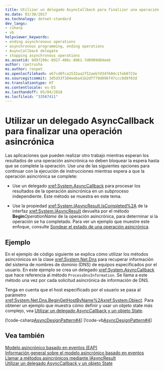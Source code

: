 ```yaml
---
title: Utilizar un delegado AsyncCallback para finalizar una operación asincrónica
ms.date: 03/30/2017
ms.technology: dotnet-standard
dev_langs:
- csharp
- vb
helpviewer_keywords:
- ending asynchronous operations
- asynchronous programming, ending operations
- AsyncCallback delegate
- stopping asynchronous operations
ms.assetid: 9d97206c-8917-406c-8961-7d0909d84eeb
author: rpetrusha
ms.author: ronpet
ms.openlocfilehash: e67cd0fca1532aa2f52aeb7d34f604c1feb0723e
ms.sourcegitcommit: 3d5d33f384eeba41b2dff79d096f47ccc8d8f03d
ms.translationtype: HT
ms.contentlocale: es-ES
ms.lasthandoff: 05/04/2018
ms.locfileid: "33567411"
---
```

# <a name="using-an-asynccallback-delegate-to-end-an-asynchronous-operation"></a>Utilizar un delegado AsyncCallback para finalizar una operación asincrónica
Las aplicaciones que pueden realizar otro trabajo mientras esperan los resultados de una operación asincrónica no deben bloquear la espera hasta que se complete la operación. Use una de las siguientes opciones para continuar con la ejecución de instrucciones mientras espera a que la operación asincrónica se complete:  
  
-   Use un delegado <xref:System.AsyncCallback> para procesar los resultados de la operación asincrónica en un subproceso independiente. Este método se muestra en este tema.  
  
-   Use la propiedad <xref:System.IAsyncResult.IsCompleted%2A> de la interfaz <xref:System.IAsyncResult> devuelta por el método **Begin***OperationName* de la operación asincrónica, para determinar si la operación se ha completado. Para ver un ejemplo que muestre este enfoque, consulte [Sondear el estado de una operación asincrónica](../../../docs/standard/asynchronous-programming-patterns/polling-for-the-status-of-an-asynchronous-operation.md).  
  
## <a name="example"></a>Ejemplo  
 En el ejemplo de código siguiente se explica cómo utilizar los métodos asincrónicos en la clase <xref:System.Net.Dns> para recuperar información del sistema de nombres de dominio (DNS) de equipos especificados por el usuario. En este ejemplo se crea un delegado <xref:System.AsyncCallback> que hace referencia al método `ProcessDnsInformation`. Se llama a este método una vez por cada solicitud asincrónica de información de DNS.  
  
 Tenga en cuenta que el host especificado por el usuario se pasa al parámetro <xref:System.Net.Dns.BeginGetHostByName%2A><xref:System.Object>. Para obtener un ejemplo que muestra cómo definir y usar un objeto state más complejo, vea [Utilizar un delegado AsyncCallback y un objeto State](../../../docs/standard/asynchronous-programming-patterns/using-an-asynccallback-delegate-and-state-object.md).  
  
 [!code-csharp[AsyncDesignPattern#4](../../../samples/snippets/csharp/VS_Snippets_CLR/AsyncDesignPattern/CS/AsyncDelegateNoStateObject.cs#4)]
 [!code-vb[AsyncDesignPattern#4](../../../samples/snippets/visualbasic/VS_Snippets_CLR/AsyncDesignPattern/VB/AsyncDelegateNoState.vb#4)]  
  
## <a name="see-also"></a>Vea también  
 [Modelo asincrónico basado en eventos (EAP)](../../../docs/standard/asynchronous-programming-patterns/event-based-asynchronous-pattern-eap.md)  
 [Información general sobre el modelo asincrónico basado en eventos](../../../docs/standard/asynchronous-programming-patterns/event-based-asynchronous-pattern-overview.md)  
 [Llamar a métodos asincrónicos mediante IAsyncResult](../../../docs/standard/asynchronous-programming-patterns/calling-asynchronous-methods-using-iasyncresult.md)  
 [Utilizar un delegado AsyncCallback y un objeto State](../../../docs/standard/asynchronous-programming-patterns/using-an-asynccallback-delegate-and-state-object.md)

